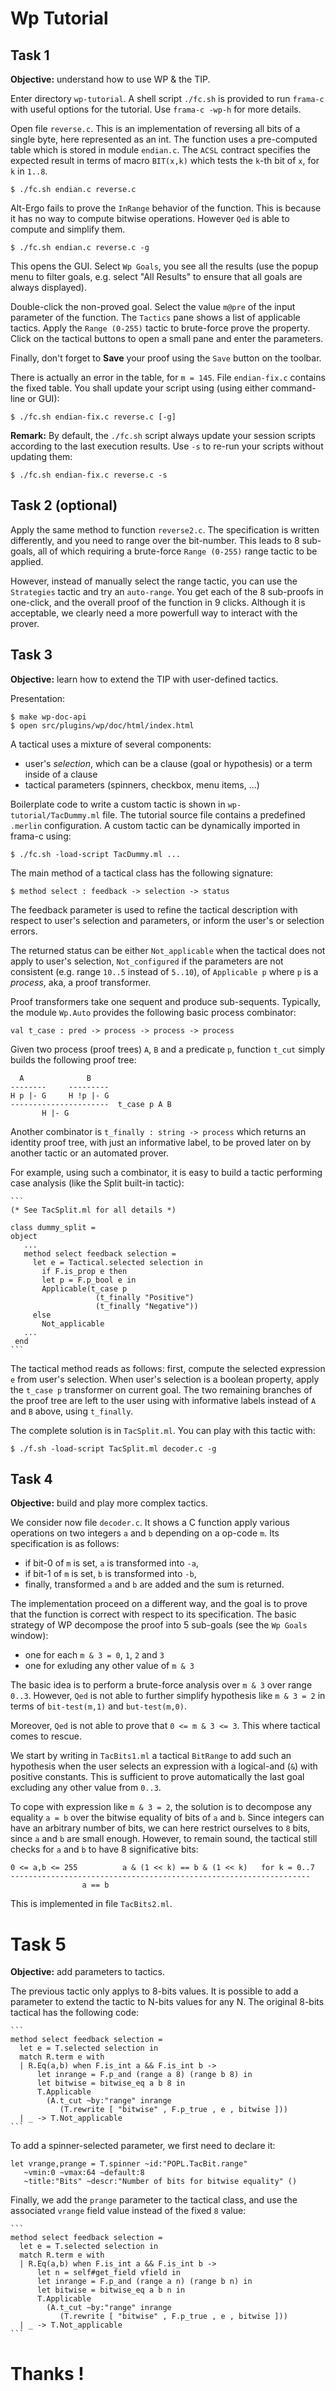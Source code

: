 # Wp Tutorial

## Task 1

**Objective:** understand how to use WP & the TIP.

Enter directory `wp-tutorial`.
A shell script `./fc.sh` is provided to run `frama-c` with useful
options for the tutorial. Use `frama-c -wp-h` for more details.

Open file `reverse.c`. This is an implementation of reversing all bits
of a single byte, here represented as an int. The function uses a pre-computed
table which is stored in module `endian.c`. The `ACSL` contract specifies
the expected result in terms of macro `BIT(x,k)`
which tests the `k`-th bit of `x`, for `k` in `1..8`.

    $ ./fc.sh endian.c reverse.c

Alt-Ergo fails to prove the `InRange` behavior of the function. This is because
it has no way to compute bitwise operations. However `Qed` is able to compute
and simplify them.

    $ ./fc.sh endian.c reverse.c -g

This opens the GUI. Select `Wp Goals`, you see all the
results (use the popup menu to filter goals, e.g. select "All Results" to ensure
that all goals are always displayed).

Double-click the non-proved goal. Select the value `m@pre` of the input parameter
of the function. The `Tactics` pane shows a list of applicable tactics.
Apply the `Range (0-255)` tactic to brute-force prove the property.
Click on the tactical buttons to open a small pane and enter the parameters.

Finally, don't forget to **Save** your proof using the `Save` button on the toolbar.

There is actually an error in the table, for `m = 145`.
File `endian-fix.c` contains the fixed table.
You shall update your script using (using either command-line or GUI):

    $ ./fc.sh endian-fix.c reverse.c [-g]

**Remark:** By default, the `./fc.sh` script always update your session scripts according to
the last execution results. Use `-s` to re-run your scripts without updating them:

    $ ./fc.sh endian-fix.c reverse.c -s

## Task 2 (optional)

Apply the same method to function `reverse2.c`. The specification
is written differently, and you need to range over the bit-number. This leads
to 8 sub-goals, all of which requiring a brute-force `Range (0-255)` range
tactic to be applied.

However, instead of manually select the range tactic, you can use the `Strategies`
tactic and try an `auto-range`. You get each of the 8 sub-proofs in one-click,
and the overall proof of the function in 9 clicks. Although it is acceptable,
we clearly need a more powerfull way to interact with the prover.

## Task 3

**Objective:** learn how to extend the TIP with user-defined tactics.

Presentation:

    $ make wp-doc-api
    $ open src/plugins/wp/doc/html/index.html

A tactical uses a mixture of several components:
- user's _selection_, which can be a clause (goal or hypothesis) or a term inside of a clause
- tactical parameters (spinners, checkbox, menu items, ...)

Boilerplate code to write a custom tactic is shown in `wp-tutorial/TacDummy.ml`
file. The tutorial source file contains a predefined `.merlin` configuration.
A custom tactic can be dynamically imported in frama-c using:

    $ ./fc.sh -load-script TacDummy.ml ...

The main method of a tactical class has the following signature:

    $ method select : feedback -> selection -> status

The feedback parameter is used to refine the tactical description with respect
to user's selection and parameters, or inform the user's or selection errors.

The returned status can be either `Not_applicable` when the tactical does not
apply to user's selection, `Not_configured` if the parameters are not consistent
(e.g. range `10..5` instead of `5..10`), of `Applicable p` where `p` is a
_process_, aka, a proof transformer.

Proof transformers take one sequent and produce sub-sequents.
Typically, the module `Wp.Auto` provides the following basic process combinator:

    val t_case : pred -> process -> process -> process

Given two process (proof trees) `A`, `B` and a predicate `p`,
function `t_cut` simply builds the following proof tree:

      A              B
    --------     ---------
    H p |- G     H !p |- G
    ----------------------  t_case p A B
           H |- G

Another combinator is `t_finally : string -> process` which returns an identity
proof tree, with just an informative label, to be proved later on by another
tactic or an automated prover.

For example, using such a combinator, it is easy to build a tactic performing
case analysis (like the Split built-in tactic):

    ```
    (* See TacSplit.ml for all details *)

    class dummy_split =
    object
       ...
       method select feedback selection =
         let e = Tactical.selected selection in
           if F.is_prop e then
           let p = F.p_bool e in
           Applicable(t_case p
                       (t_finally "Positive")
                       (t_finally "Negative"))
         else
           Not_applicable
       ...
     end
    ```

The tactical method reads as follows: first, compute the selected expression `e` from
user's selection. When user's selection is a boolean property, apply the `t_case p`
transformer on current goal. The two remaining branches of the proof tree are left to the user
using with informative labels instead of `A` and `B` above, using `t_finally`.

The complete solution is in `TacSplit.ml`. You can play with this tactic with:

    $ ./f.sh -load-script TacSplit.ml decoder.c -g

## Task 4

**Objective:** build and play more complex tactics.

We consider now file `decoder.c`. It shows a C function apply various operations
on two integers `a` and `b` depending on a op-code `m`. Its specification is as follows:
- if bit-0 of `m` is set, `a` is transformed into `-a`,
- if bit-1 of `m` is set, `b` is transformed into `-b`,
- finally, transformed `a` and `b` are added and the sum is returned.

The implementation proceed on a different way, and the goal is to prove that the function
is correct with respect to its specification. The basic strategy of WP decompose the proof
into 5 sub-goals (see the `Wp Goals` window):
- one for each `m & 3 = 0`, `1`, `2` and `3`
- one for exluding any other value of `m & 3`

The basic idea is to perform a brute-force analysis over `m & 3` over range
`0..3`.  However, `Qed` is not able to further simplify hypothesis like
`m & 3 = 2` in terms of `bit-test(m,1)` and `but-test(m,0)`.

Moreover, `Qed` is not able to prove that `0 <= m & 3 <= 3`.
This where tactical comes to rescue.

We start by writing in `TacBits1.ml` a tactical `BitRange` to add such an hypothesis when the
user selects an expression with a logical-and (`&`) with positive constants.
This is sufficient to prove automatically the last goal excluding any other
value from `0..3`.

To cope with expression like `m & 3 = 2`, the solution is to decompose any
equality `a = b` over the bitwise equality of bits of `a` and `b`.  Since
integers can have an arbitrary number of bits, we can here restrict ourselves to
`8` bits, since `a` and `b` are small enough. However, to remain sound, the tactical
still checks for `a` and `b` to have 8 significative bits:

    0 <= a,b <= 255          a & (1 << k) == b & (1 << k)   for k = 0..7
    -------------------------------------------------------------------
                    a == b

This is implemented in file `TacBits2.ml`.

# Task 5

**Objective:** add parameters to tactics.

The previous tactic only applys to 8-bits values. It is possible to add a
parameter to extend the tactic to N-bits values for any N. The original 8-bits
tactical has the following code:

    ```
    method select feedback selection =
      let e = T.selected selection in
      match R.term e with
      | R.Eq(a,b) when F.is_int a && F.is_int b ->
          let inrange = F.p_and (range a 8) (range b 8) in
          let bitwise = bitwise_eq a b 8 in
          T.Applicable
            (A.t_cut ~by:"range" inrange
               (T.rewrite [ "bitwise" , F.p_true , e , bitwise ]))
      | _ -> T.Not_applicable
    ```

To add a spinner-selected parameter, we first need to declare it:

    let vrange,prange = T.spinner ~id:"POPL.TacBit.range"
       ~vmin:0 ~vmax:64 ~default:8
       ~title:"Bits" ~descr:"Number of bits for bitwise equality" ()

Finally, we add the `prange` parameter to the tactical class, and use the associated
`vrange` field value instead of the fixed `8` value:

    ```
    method select feedback selection =
      let e = T.selected selection in
      match R.term e with
      | R.Eq(a,b) when F.is_int a && F.is_int b ->
          let n = self#get_field vfield in
          let inrange = F.p_and (range a n) (range b n) in
          let bitwise = bitwise_eq a b n in
          T.Applicable
            (A.t_cut ~by:"range" inrange
               (T.rewrite [ "bitwise" , F.p_true , e , bitwise ]))
      | _ -> T.Not_applicable
    ```

# Thanks !
